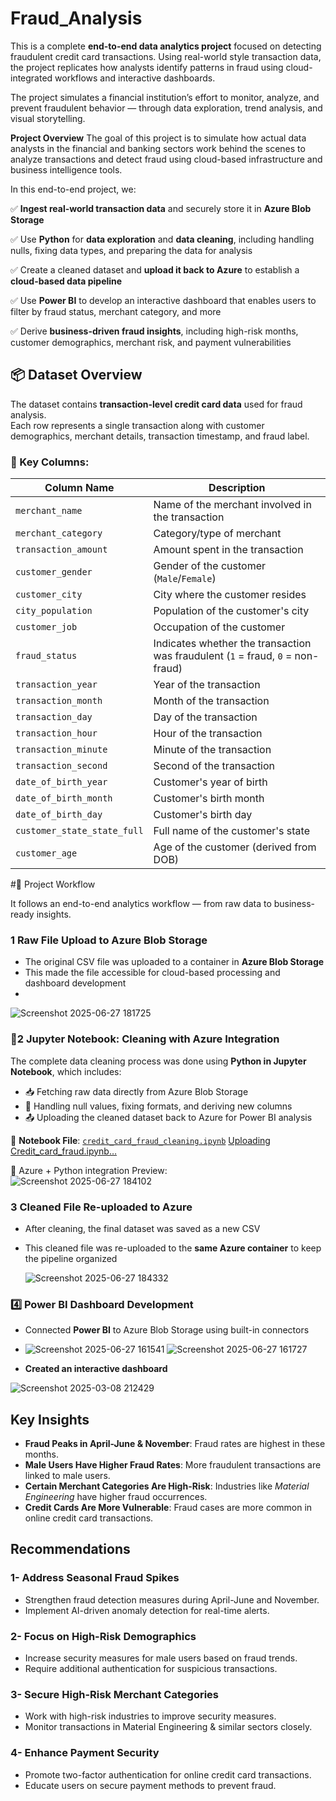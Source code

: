 # Fraud_Analysis

This is a complete **end-to-end data analytics project** focused on detecting fraudulent credit card transactions.
Using real-world style transaction data, the project replicates how analysts identify patterns in fraud using cloud-integrated workflows and interactive dashboards.

The project simulates a financial institution’s effort to monitor, analyze, and prevent fraudulent behavior — through data exploration, trend analysis, and visual storytelling.

**Project Overview**
The goal of this project is to simulate how actual data analysts in the financial and banking sectors work behind the scenes to analyze transactions and detect fraud using cloud-based infrastructure and business intelligence tools.

In this end-to-end project, we:

✅ **Ingest real-world transaction data** and securely store it in **Azure Blob Storage**

✅ Use **Python** for **data exploration** and **data cleaning**, including handling nulls, fixing data types, and preparing the data for analysis

✅ Create a cleaned dataset and **upload it back to Azure** to establish a **cloud-based data pipeline**

✅ Use **Power BI** to develop an interactive dashboard that enables users to filter by fraud status, merchant category, and more

✅ Derive **business-driven fraud insights**, including high-risk months, customer demographics, merchant risk, and payment vulnerabilities


## 📦 Dataset Overview

The dataset contains **transaction-level credit card data** used for fraud analysis.  
Each row represents a single transaction along with customer demographics, merchant details, transaction timestamp, and fraud label.

### 🔑 Key Columns:

| Column Name                  | Description |
|-----------------------------|-------------|
| `merchant_name`             | Name of the merchant involved in the transaction |
| `merchant_category`         | Category/type of merchant |
| `transaction_amount`        | Amount spent in the transaction |
| `customer_gender`           | Gender of the customer (`Male`/`Female`) |
| `customer_city`             | City where the customer resides |
| `city_population`           | Population of the customer's city |
| `customer_job`              | Occupation of the customer |
| `fraud_status`              | Indicates whether the transaction was fraudulent (`1` = fraud, `0` = non-fraud) |
| `transaction_year`          | Year of the transaction |
| `transaction_month`         | Month of the transaction |
| `transaction_day`           | Day of the transaction |
| `transaction_hour`          | Hour of the transaction |
| `transaction_minute`        | Minute of the transaction |
| `transaction_second`        | Second of the transaction |
| `date_of_birth_year`        | Customer's year of birth |
| `date_of_birth_month`       | Customer's birth month |
| `date_of_birth_day`         | Customer's birth day |
| `customer_state_state_full` | Full name of the customer's state |
| `customer_age`              | Age of the customer (derived from DOB) |

#🔧 Project Workflow

It follows an end-to-end analytics workflow — from raw data to business-ready insights.

  ### 1️ Raw File Upload to Azure Blob Storage
- The original CSV file was uploaded to a container in **Azure Blob Storage**
- This made the file accessible for cloud-based processing and dashboard development
- 
![Screenshot 2025-06-27 181725](https://github.com/user-attachments/assets/8fedcf54-8981-4161-88cb-8545fc84326a)

### 🧹2 Jupyter Notebook: Cleaning with Azure Integration

The complete data cleaning process was done using **Python in Jupyter Notebook**, which includes:

- 📥 Fetching raw data directly from Azure Blob Storage
- 🧼 Handling null values, fixing formats, and deriving new columns
- 📤 Uploading the cleaned dataset back to Azure for Power BI analysis

📄 **Notebook File**: [`credit_card_fraud_cleaning.ipynb`](./credit_card_fraud_cleaning.ipynb)
[Uploading Credit_card_fraud.ipynb…]()

📸 Azure + Python integration Preview:  
![Screenshot 2025-06-27 184102](https://github.com/user-attachments/assets/c436442d-ea1e-47dd-b21a-2f7ec69d6e76)

### 3️ Cleaned File Re-uploaded to Azure
- After cleaning, the final dataset was saved as a new CSV
- This cleaned file was re-uploaded to the **same Azure container** to keep the pipeline organized

  ![Screenshot 2025-06-27 184332](https://github.com/user-attachments/assets/59b19ec1-4e9d-46ec-9539-194c33ac25a4)

### 4️⃣ Power BI Dashboard Development
- Connected **Power BI** to Azure Blob Storage using built-in connectors
- ![Screenshot 2025-06-27 161541](https://github.com/user-attachments/assets/110fe2a9-543b-4243-b483-0ab279ba581e)
![Screenshot 2025-06-27 161727](https://github.com/user-attachments/assets/b11c75cd-8faa-45d9-bb9b-d541d3687be8)

- **Created an interactive dashboard**

![Screenshot 2025-03-08 212429](https://github.com/user-attachments/assets/8aee16cb-c1e4-479e-ac55-9fe9124f5aa3)


## Key Insights
- **Fraud Peaks in April-June & November**: Fraud rates are highest in these months.
- **Male Users Have Higher Fraud Rates**: More fraudulent transactions are linked to male users.
- **Certain Merchant Categories Are High-Risk**: Industries like *Material Engineering* have higher fraud occurrences.
- **Credit Cards Are More Vulnerable**: Fraud cases are more common in online credit card transactions.

## Recommendations
### 1- Address Seasonal Fraud Spikes
- Strengthen fraud detection measures during April-June and November.
- Implement AI-driven anomaly detection for real-time alerts.

### 2- Focus on High-Risk Demographics
- Increase security measures for male users based on fraud trends.
- Require additional authentication for suspicious transactions.

### 3- Secure High-Risk Merchant Categories
- Work with high-risk industries to improve security measures.
- Monitor transactions in Material Engineering & similar sectors closely.

### 4- Enhance Payment Security
- Promote two-factor authentication for online credit card transactions.
- Educate users on secure payment methods to prevent fraud.
